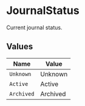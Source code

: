 # JournalStatus

Current journal status.


## Values

| Name       | Value      |
| ---------- | ---------- |
| `Unknown`  | Unknown    |
| `Active`   | Active     |
| `Archived` | Archived   |